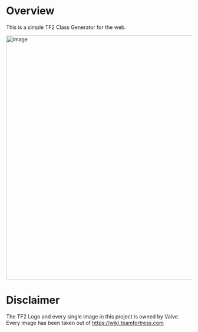# Overview

This is a simple TF2 Class Generator for the web.

<img width="1068" height="662" alt="image" src="https://github.com/user-attachments/assets/4335cc91-566c-4ce7-b38a-75b249ce8178" />

# Disclaimer

The TF2 Logo and every single image in this project is owned by Valve. Every image has been taken out of <https://wiki.teamfortress.com>

